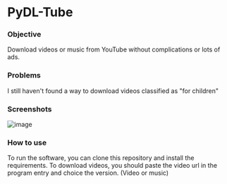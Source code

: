 # PyDL-Tube

### Objective
Download videos or music from YouTube without complications or lots of ads.

### Problems
I still haven't found a way to download videos classified as "for children"

### Screenshots
![image](https://github.com/jockaplay/video-downloader-2/assets/74666954/24add7e3-ea8c-417f-b98e-25ce15ac5146)

### How to use
To run the software, you can clone this repository and install the requirements.
To download videos, you should paste the video url in the program entry and choice the version. (Video or music)

